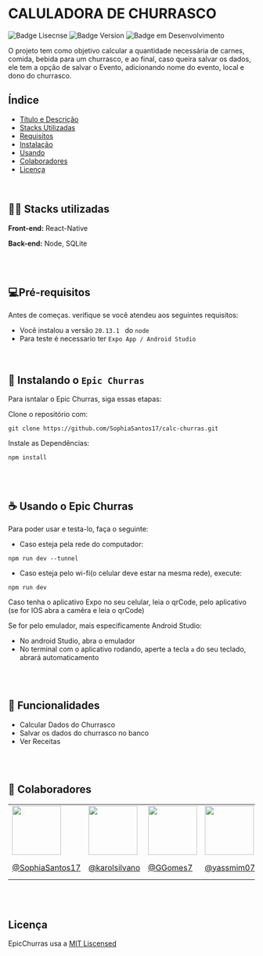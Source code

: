 
# CALULADORA DE CHURRASCO

![Badge Lisecnse](https://img.shields.io/badge/license-MIT-blue?style=for-the-badge&color=blue)
![Badge Version](https://img.shields.io/npm/v/npm?style=for-the-badge&color=green
)
![Badge em Desenvolvimento](http://img.shields.io/static/v1?label=STATUS&message=EM%20DESENVOLVIMENTO&color=purple&style=for-the-badge)



O projeto tem como objetivo calcular a quantidade necessária de carnes, comida, bebida para um churrasco, e ao final, caso queira salvar os dados, ele tem a opção de salvar o Evento, adicionando nome do evento, local e dono do churrasco.



## Índice

- [Título e Descrição](#caluladora-de-churrasco)
- [Stacks Utilizadas](#stacks-utilizadas)
- [Requisitos](#pr%C3%A9-requisitos)
- [Instalação](#-instalando-o-epic-churras)
- [Usando](#-usando-o-epic-churras)
- [Colaboradores](#-colaboradores)
- [Licença](#licen%C3%A7a)


<br>

## 👨‍💻 Stacks utilizadas

**Front-end:** React-Native

**Back-end:** Node, SQLite

<br><br>
## 💻Pré-requisitos

Antes de começas. verifique se você atendeu aos seguintes requisitos:

- Você instalou a versão ```20.13.1 ```  do  ```node```
- Para teste é necessario ter   ```Expo App / Android Studio ```
<br><br><br>

## 🚀 Instalando o `Epic Churras`

Para isntalar o Epic Churras, siga essas etapas:

Clone o repositório com:
```
git clone https://github.com/SophiaSantos17/calc-churras.git
```

Instale as Dependências:

```
npm install
```

<br><br>
## ☕ Usando o Epic Churras
Para poder usar e testa-lo, faça o seguinte:

- Caso esteja pela rede do computador: 
```
npm run dev --tunnel
```

- Caso esteja pelo wi-fi(o celular deve estar na mesma rede), execute:
```
npm run dev
```

Caso tenha o aplicativo Expo no seu celular, leia o qrCode, pelo aplicativo (se for IOS abra a camêra e leia o qrCode)

Se for pelo emulador, mais especificamente Android Studio:
- No android Studio, abra o emulador
- No terminal com o aplicativo rodando, aperte a tecla `a` do seu teclado, abrará automaticamento

<br><br>

## :hammer: Funcionalidades

- Calcular Dados do Churrasco
- Salvar os dados do churrasco no banco
- Ver Receitas

<br><br>
## 🤝 Colaboradores

<table>
 <tr>
  <td><img src="https://avatars.githubusercontent.com/u/125769375?v=4" width="100" height="100"></td>
  <td><img src="https://avatars.githubusercontent.com/u/131711399?v=4" width="100" height="100"></td>
  <td><img src="https://avatars.githubusercontent.com/u/131712288?v=4" width="100" height="100"></td>
  <td><img src="https://avatars.githubusercontent.com/u/131712345?v=4" width="100" height="100"></td>
  <td><img src="https://avatars.githubusercontent.com/u/131712346?v=4" width="100" height="100"></td>
 </tr>
 <tr>
  <td> <a href="https://github.com/SophiaSantos17">@SophiaSantos17</a> </td>
  <td> <a href="https://github.com/karolsilvano">@karolsilvano</a> </td>
  <td> <a href="https://github.com/GGomes7">@GGomes7</a> </td>
  <td> <a href="https://github.com/yassmim07">@yassmim07</a> </td>
  <td> <a href="https://github.com/Kaique-William">@Kaique-William</a> </td>
 </tr>
</table>


  
<br><br>
## Licença

EpicChurras usa a [MIT Liscensed](https://choosealicense.com/licenses/mit/)


